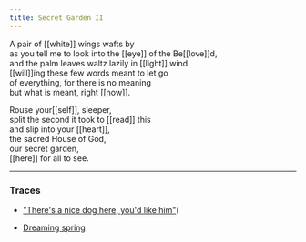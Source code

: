 ```yaml
---
title: Secret Garden II
---
```


A pair of [[white]] wings wafts by  
as you tell me to look into the [[eye]] of the Be[[love]]d,  
and the palm leaves waltz lazily in [[light]] wind  
[[will]]ing these few words meant to let go  
of everything, for there is no meaning  
but what is meant, right [[now]].  
  
Rouse your[[self]], sleeper,  
split the second it took to [[read]] this  
and slip into your [[heart]],  
the sacred House of God,  
our secret garden,  
[[here]] for all to see.   

---

### Traces

* ["There's a nice dog here, you'd like him"](https://www.youtube.com/watch?v=mhyD2qchkEw)(

* [Dreaming spring](https://www.poetseers.org/spiritual-and-devotional-poets/contemp/alan-jacobs/spring/)